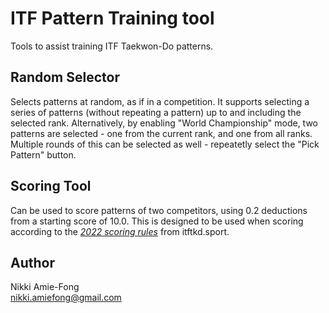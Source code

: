 # ITF Pattern Training tool

Tools to assist training ITF Taekwon-Do patterns.

## Random Selector

Selects patterns at random, as if in a competition. It supports selecting a series of patterns (without repeating a pattern) up to and including
the selected rank. Alternatively, by enabling "World Championship" mode, two patterns are selected - one from the current rank, and one from all ranks. Multiple
rounds of this can be selected as well - repeatetly select the "Pick Pattern" button.

## Scoring Tool

Can be used to score patterns of two competitors, using 0.2 deductions from a starting score of 10.0. This is designed to be used when scoring according to
the *[2022 scoring rules](https://itftkd.sport/wp-content/uploads/2022/04/Official-ITF-Rules-of-Competition-Version-2022v1.pdf#page=68)* from itftkd.sport.

## Author

Nikki Amie-Fong  
<nikki.amiefong@gmail.com>